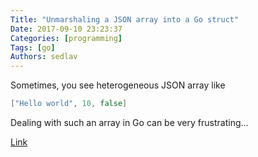 ```yaml
---
Title: "Unmarshaling a JSON array into a Go struct"
Date: 2017-09-10 23:23:37
Categories: [programming]
Tags: [go]
Authors: sedlav
---
```


Sometimes, you see heterogeneous JSON array like

```go
["Hello world", 10, false]
```

Dealing with such an array in Go can be very frustrating...

[Link](http://eagain.net/articles/go-json-array-to-struct/)
